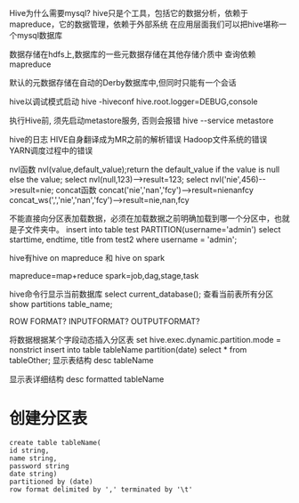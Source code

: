 Hive为什么需要mysql?
hive只是个工具，包括它的数据分析，依赖于mapreduce，它的数据管理，依赖于外部系统
在应用层面我们可以把hive堪称一个mysql数据库

数据存储在hdfs上,数据库的一些元数据存储在其他存储介质中
查询依赖mapreduce

默认的元数据存储在自动的Derby数据库中,但同时只能有一个会话

hive以调试模式启动
hive -hiveconf hive.root.logger=DEBUG,console








执行Hive前, 须先启动metastore服务, 否则会报错 
hive --service metastore

hive的日志
HIVE自身翻译成为MR之前的解析错误
Hadoop文件系统的错误
YARN调度过程中的错误




nvl函数
	nvl(value,default_value);return the default_value if the value is null else the value;
	select nvl(null,123)-->result=123;
	select nvl('nie',456)-->result=nie;
concat函数
	concat('nie','nan','fcy')-->result=nienanfcy
	concat_ws(',','nie','nan','fcy')-->result=nie,nan,fcy
	
不能直接向分区表加载数据，必须在加载数据之前明确加载到哪一个分区中，也就是子文件夹中。
insert into table test PARTITION(username='admin') select starttime, endtime, title from test2 where username = 'admin';


hive有hive on mapreduce 和 hive on spark

mapreduce=map+reduce
spark=job,dag,stage,task


hive命令行显示当前数据库
select current_database();
查看当前表所有分区
show partitions table_name;



ROW FORMAT?
INPUTFORMAT?
OUTPUTFORMAT?

将数据根据某个字段动态插入分区表
set hive.exec.dynamic.partition.mode = nonstrict
insert into table tableName partition(date) select * from tableOther;
显示表结构
desc tableName

显示表详细结构
desc formatted tableName
# 创建分区表
    create table tableName(
    id string,
    name string,
    password string
    date string)
    partitioned by (date)
    row format delimited by ',' terminated by '\t'
    